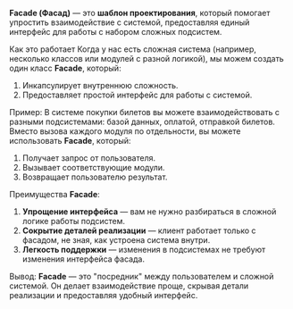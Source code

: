 **Facade (Фасад)** — это **шаблон проектирования**, который помогает упростить взаимодействие с системой, предоставляя единый интерфейс для работы с набором сложных подсистем.

Как это работает
Когда у нас есть сложная система (например, несколько классов или модулей с разной логикой), мы можем создать один класс **Facade**, который:
1. Инкапсулирует внутреннюю сложность.
2. Предоставляет простой интерфейс для работы с системой.

Пример:
В системе покупки билетов вы можете взаимодействовать с разными подсистемами: базой данных, оплатой, отправкой билетов. Вместо вызова каждого модуля по отдельности, вы можете использовать **Facade**, который:
1. Получает запрос от пользователя.
2. Вызывает соответствующие модули.
3. Возвращает пользователю результат.

Преимущества **Facade**:
1. **Упрощение интерфейса** — вам не нужно разбираться в сложной логике работы подсистем.
2. **Сокрытие деталей реализации** — клиент работает только с фасадом, не зная, как устроена система внутри.
3. **Легкость поддержки** — изменения в подсистемах не требуют изменения интерфейса фасада.

Вывод: **Facade** — это "посредник" между пользователем и сложной системой. Он делает взаимодействие проще, скрывая детали реализации и предоставляя удобный интерфейс.